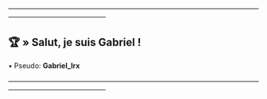 ――――――――――――――――――――――――――――――――――――――――――――――――――

## 🏆​ » Salut, je suis Gabriel !

• Pseudo: **Gabriel_lrx** 

――――――――――――――――――――――――――――――――――――――――――――――――――
